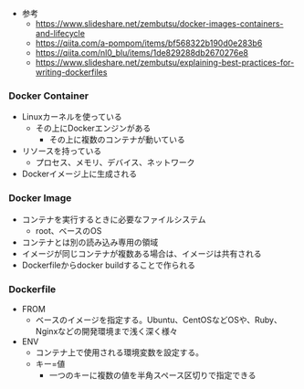 - 参考
  - https://www.slideshare.net/zembutsu/docker-images-containers-and-lifecycle
  - https://qiita.com/a-pompom/items/bf568322b190d0e283b6
  - https://qiita.com/nl0_blu/items/1de829288db2670276e8
  - https://www.slideshare.net/zembutsu/explaining-best-practices-for-writing-dockerfiles

### Docker Container
- Linuxカーネルを使っている
  - その上にDockerエンジンがある
    - その上に複数のコンテナが動いている
- リソースを持っている
  - プロセス、メモリ、デバイス、ネットワーク
- Dockerイメージ上に生成される

### Docker Image
- コンテナを実行するときに必要なファイルシステム
  - root、ベースのOS
- コンテナとは別の読み込み専用の領域
- イメージが同じコンテナが複数ある場合は、イメージは共有される
- Dockerfileからdocker buildすることで作られる

### Dockerfile
- FROM
  - ベースのイメージを指定する。Ubuntu、CentOSなどOSや、Ruby、Nginxなどの開発環境まで浅く深く様々
- ENV
  - コンテナ上で使用される環境変数を設定する。
  - キー=値
    - 一つのキーに複数の値を半角スペース区切りで指定できる
